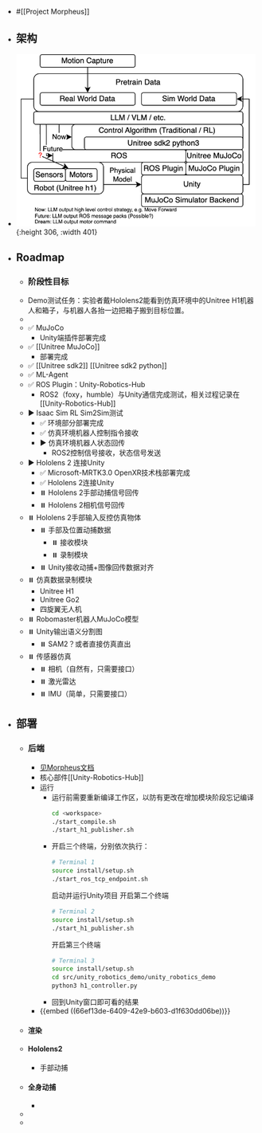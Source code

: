 - #[[Project Morpheus]]
- ## 架构
- ![image.png](../assets/image_1729932532531_0.png){:height 306, :width 401}
- ## Roadmap
	- ### 阶段性目标
	- Demo测试任务：实验者戴Hololens2能看到仿真环境中的Unitree H1机器人和箱子，与机器人各抬一边把箱子搬到目标位置。
	-
	- ✅ MuJoCo
		- Unity端插件部署完成
	- ✅ [[Unitree MuJoCo]]
		- 部署完成
	- ✅ [[Unitree sdk2]] [[Unitree sdk2 python]]
	- ✅ ML-Agent
	- ✅ ROS Plugin：Unity-Robotics-Hub
		- ROS2（foxy，humble）与Unity通信完成测试，相关过程记录在 [[Unity-Robotics-Hub]]
	- ▶️ Isaac Sim RL Sim2Sim测试
		- ✅ 环境部分部署完成
		- ✅ 仿真环境机器人控制指令接收
		- ▶️ 仿真环境机器人状态回传
			- ROS2控制信号接收，状态信号发送
	- ▶️ Hololens 2 连接Unity
		- ✅ Microsoft-MRTK3.0 OpenXR技术栈部署完成
		- ✅ Hololens 2连接Unity
		- ⏸️ Hololens 2手部动捕信号回传
		- ⏸️ Hololens 2相机信号回传
	- ⏸️ Hololens 2手部输入反控仿真物体
		- ⏸️ 手部及位置动捕数据
			- ⏸️ 接收模块
			- ⏸️ 录制模块
		- ⏸️ Unity接收动捕+图像回传数据对齐
	- ⏸️ 仿真数据录制模块
		- Unitree H1
		- Unitree Go2
		- 四旋翼无人机
	- ⏸️ Robomaster机器人MuJoCo模型
	- ⏸️ Unity输出语义分割图
		- ⏸️ SAM2？或者直接仿真直出
	- ⏸️ 传感器仿真
		- ⏸️ 相机（自然有，只需要接口）
		- ⏸️ 激光雷达
		- ⏸️ IMU（简单，只需要接口）
- ## 部署
	- ### 后端
		- [见Morpheus文档](https://github.com/webDrag0n/Morpheus?tab=readme-ov-file#how-to-build)
		- 核心部件[[Unity-Robotics-Hub]]
		- 运行
			- 运行前需要重新编译工作区，以防有更改在增加模块阶段忘记编译
			  ```bash
			  cd <workspace>
			  ./start_compile.sh
			  ./start_h1_publisher.sh
			  ```
			- 开启三个终端，分别依次执行：
			  ```bash
			  # Terminal 1
			  source install/setup.sh
			  ./start_ros_tcp_endpoint.sh 
			  ```
			  启动并运行Unity项目
			  开启第二个终端
			  ```bash
			  # Terminal 2
			  source install/setup.sh
			  ./start_h1_publisher.sh
			  ```
			  开启第三个终端
			  ```bash
			  # Terminal 3
			  source install/setup.sh
			  cd src/unity_robotics_demo/unity_robotics_demo
			  python3 h1_controller.py
			  ```
			- 回到Unity窗口即可看的结果
		- {{embed ((66ef13de-6409-42e9-b603-d1f630dd06be))}}
	- #### 渲染
	- #### Hololens2
		- 手部动捕
	- #### 全身动捕
		-
	-
	-